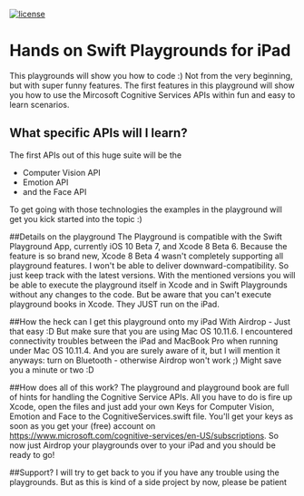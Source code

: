 [![license](https://img.shields.io/github/license/mashape/apistatus.svg?maxAge=2592000)]()

# Hands on Swift Playgrounds for iPad

This playgrounds will show you how to code :) Not from the very beginning, but with super funny features. The first features in this playground will show you how to use the Mircosoft Cognitive Services APIs within fun and easy to learn scenarios.

## What specific APIs will I learn?
The first APIs out of this huge suite will be the
- Computer Vision API
- Emotion API
- and the Face API

To get going with those technologies the examples in the playground will get you kick started into the topic :)

##Details on the playground
The Playground is compatible with the Swift Playground App, currently iOS 10 Beta 7, and Xcode 8 Beta 6. Because the feature is so brand new, Xcode 8 Beta 4 wasn't completely supporting all playground features. I won't be able to deliver downward-compatibility. So just keep track with the latest versions.
With the mentioned versions you will be able to execute the playground itself in Xcode and in Swift Playgrounds without any changes to the code. But be aware that you can't execute playground books in Xcode. They JUST run on the iPad.

##How the heck can I get this playground onto my iPad
With Airdrop - Just that easy :D But make sure that you are using Mac OS 10.11.6. I encountered connectivity troubles between the iPad and MacBook Pro when running under Mac OS 10.11.4. And you are surely aware of it, but I will mention it anyways: turn on Bluetooth - otherwise Airdrop won't work ;) Might save you a minute or two :D

##How does all of this work?
The playground and playground book are full of hints for handling the Cognitive Service APIs. All you have to do is fire up Xcode, open the files and just add your own Keys for Computer Vision, Emotion and Face to the CognitiveServices.swift file. You'll get your keys as soon as you get your (free) account on https://www.microsoft.com/cognitive-services/en-US/subscriptions. So now just Airdrop your playgrounds over to your iPad and you should be ready to go!

##Support?
I will try to get back to you if you have any trouble using the playgrounds. But as this is kind of a side project by now, please be patient
